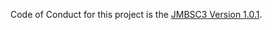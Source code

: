 Code of Conduct for this project is the [JMBSC3 Version 1.0.1](https://github.com/jacobmbarnard/jmbsc3/blob/53259b85ced98e271280d1e7459d5eec2de95530/CODE_OF_CONDUCT.md).